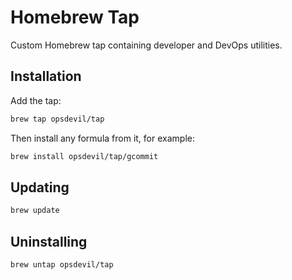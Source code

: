 # Homebrew Tap
Custom Homebrew tap containing developer and DevOps utilities.

## Installation

Add the tap:
```bash
brew tap opsdevil/tap
```

Then install any formula from it, for example:
```bash
brew install opsdevil/tap/gcommit
```

## Updating

```bash
brew update
```

## Uninstalling

```bash
brew untap opsdevil/tap
```
